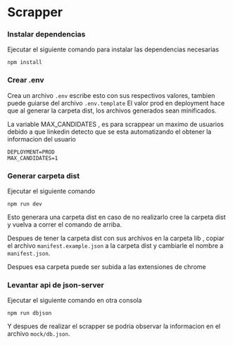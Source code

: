 Scrapper
====================

### <a>Instalar dependencias</a>

Ejecutar el siguiente comando para instalar las dependencias necesarias
```
npm install
```
### <a>Crear .env</a>

Crea un archivo `.env` escribe esto con sus respectivos valores, tambien puede guiarse del archivo `.env.template`
El valor prod en deployment hace que al generar la carpeta dist, los archivos generados sean minificados.

La variable MAX_CANDIDATES , es para scrappear un maximo de usuarios debido a que linkedin detecto que se esta automatizando el obtener la informacion del usuario
```
DEPLOYMENT=PROD
MAX_CANDIDATES=1
```

### <a>Generar carpeta dist</a>

Ejecutar el siguiente comando
```
npm run dev
```

Esto generara una carpeta dist en caso de no realizarlo cree la carpeta dist y vuelva a correr el comando de arriba.

Despues de tener la carpeta dist con sus archivos en la carpeta lib , copiar el archivo `manifest.example.json` a la carpeta dist y cambiarle el nombre a `manifest.json`.

Despues esa carpeta puede ser subida a las extensiones de chrome

### <a>Levantar api de json-server</a>

Ejecutar el siguiente comando en otra consola 

```
npm run dbjson
```

Y despues de realizar el scrapper se podria observar la informacion en el archivo `mock/db.json`.

